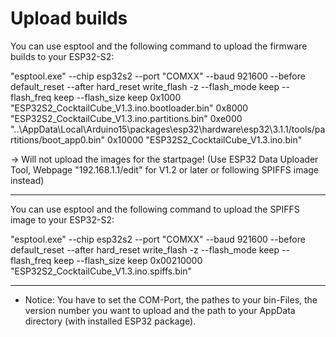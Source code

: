 # Upload builds

You can use esptool and the following command to upload the firmware builds to your ESP32-S2:

"esptool.exe" --chip esp32s2 --port "COMXX" --baud 921600  --before default_reset --after hard_reset write_flash  -z --flash_mode keep --flash_freq keep --flash_size keep 0x1000 "ESP32S2_CocktailCube_V1.3.ino.bootloader.bin" 0x8000 "ESP32S2_CocktailCube_V1.3.ino.partitions.bin" 0xe000 "..\AppData\Local\Arduino15\packages\esp32\hardware\esp32\3.1.1/tools/partitions/boot_app0.bin" 0x10000 "ESP32S2_CocktailCube_V1.3.ino.bin"

-> Will not upload the images for the startpage! (Use ESP32 Data Uploader Tool, Webpage "192.168.1.1/edit" for V1.2 or later or following SPIFFS image instead)

---

You can use esptool and the following command to upload the SPIFFS image to your ESP32-S2:

"esptool.exe" --chip esp32s2 --port "COMXX" --baud 921600  --before default_reset --after hard_reset write_flash  -z --flash_mode keep --flash_freq keep --flash_size keep 0x00210000 "ESP32S2_CocktailCube_V1.3.ino.spiffs.bin"

---

* Notice:
You have to set the COM-Port, the pathes to your bin-Files, the version number you want to upload and the path to your AppData directory (with installed ESP32 package).

